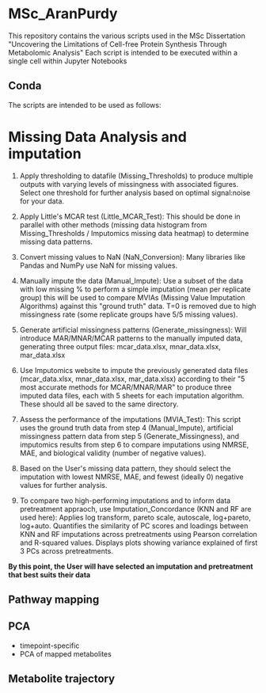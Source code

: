 # MSc_AranPurdy
This repository contains the various scripts used in the MSc Dissertation "Uncovering the Limitations of Cell-free Protein Synthesis Through Metabolomic Analysis"
Each script is intended to be executed within a single cell within Jupyter Notebooks

## Conda 

The scripts are intended to be used as follows: 

# Missing Data Analysis and imputation
1. Apply thresholding to datafile (Missing_Thresholds) to produce multiple outputs with varying levels of missingness with associated figures. Select one threshold for further analysis based on optimal signal:noise for your data.

2. Apply Little's MCAR test (Little_MCAR_Test): This should be done in parallel with other methods (missing data histogram from Missing_Thresholds / Imputomics missing data heatmap) to determine missing data patterns.

3. Convert missing values to NaN (NaN_Conversion): Many libraries like Pandas and NumPy use NaN for missing values.

4. Manually impute the data (Manual_Impute): Use a subset of the data with low missing % to perform a simple imputation (mean per replicate group) this will be used to compare MVIAs (Missing Value Imputation Algorithms) against this "ground truth" data. T=0 is removed due to high missingness rate (some replicate groups have 5/5 missing values).

5. Generate artificial missingness patterns (Generate_missingness): Will introduce MAR/MNAR/MCAR patterns to the manually imputed data, generating three output files: mcar_data.xlsx, mnar_data.xlsx, mar_data.xlsx

6. Use Imputomics website to impute the previously generated data files (mcar_data.xlsx, mnar_data.xlsx, mar_data.xlsx) according to their "5 most accurate methods for MCAR/MNAR/MAR" to produce three imputed data files, each with 5 sheets for each imputation algorithm. These should all be saved to the same directory.

7. Assess the performance of the imputations (MVIA_Test): This script uses the ground truth data from step 4 (Manual_Impute), artificial missingness pattern data from step 5 (Generate_Missingness), and imputomics results from step 6 to compare imputations using NMRSE, MAE, and biological validity (number of negative values).

8. Based on the User's missing data pattern, they should select the imputation with lowest NMRSE, MAE, and fewest (ideally 0) negative values for further analysis.

9. To compare two high-performing imputations and to inform data pretreatment appraoch, use Imputation_Concordance (KNN and RF are used here): Applies log transform, pareto scale, autoscale, log+pareto, log+auto. Quantifies the similarity of PC scores and loadings between KNN and RF imputations across pretreatments using Pearson correlation and R-squared values. Displays plots showing variance explained of first 3 PCs across pretreatments.  

**By this point, the User will have selected an imputation and pretreatment that best suits their data**

## Pathway mapping 

## PCA 
- timepoint-specific
- PCA of mapped metabolites

## Metabolite trajectory 

